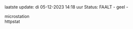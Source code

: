 laatste update: 
di 05-12-2023 14:18   uur 
Status: FAALT - geel - 
<div class="service Y">microstation</div><div class="service Y">httpstat</div>